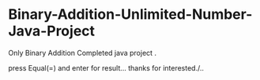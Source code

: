 # Binary-Addition-Unlimited-Number-Java-Project
Only Binary Addition Completed java project .

press Equal(=) and enter for result...
thanks for interested./..
